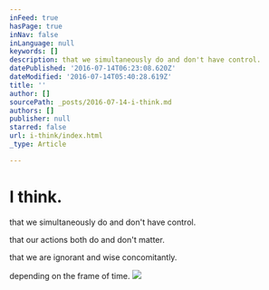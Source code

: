 ```yaml
---
inFeed: true
hasPage: true
inNav: false
inLanguage: null
keywords: []
description: that we simultaneously do and don't have control.
datePublished: '2016-07-14T06:23:08.620Z'
dateModified: '2016-07-14T05:40:28.619Z'
title: ''
author: []
sourcePath: _posts/2016-07-14-i-think.md
authors: []
publisher: null
starred: false
url: i-think/index.html
_type: Article

---
```

# I think.

that we simultaneously do and don't have control.

that our actions both do and don't matter.

that we are ignorant and wise concomitantly.

depending on the frame of time.
![](https://the-grid-user-content.s3-us-west-2.amazonaws.com/522797ef-0b47-426a-ad6a-60205890c663.jpg)